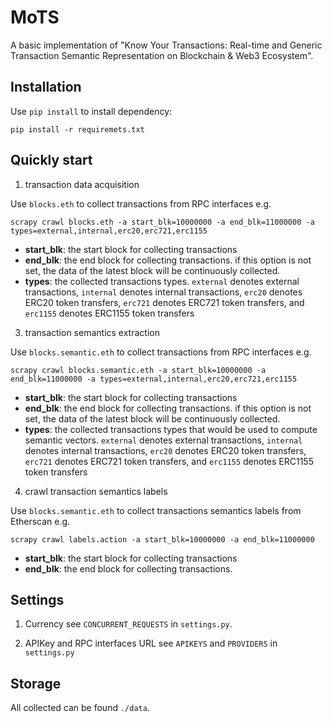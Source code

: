 # MoTS
A basic implementation of "Know Your Transactions: Real-time and Generic Transaction Semantic Representation on Blockchain & Web3 Ecosystem".

## Installation

Use `pip install` to install dependency:
```shell
pip install -r requiremets.txt
```

## Quickly start

1. transaction data acquisition

Use `blocks.eth` to collect transactions from RPC interfaces e.g.
```shell
scrapy crawl blocks.eth -a start_blk=10000000 -a end_blk=11000000 -a types=external,internal,erc20,erc721,erc1155
```
- **start_blk**: the start block for collecting transactions
- **end_blk**: the end block for collecting transactions. if this option is not set, the data of the latest block will be continuously collected.
- **types**: the collected transactions types.
  `external` denotes external transactions,
  `internal` denotes internal transactions,
  `erc20` denotes ERC20 token transfers,
  `erc721` denotes ERC721 token transfers,
  and `erc1155` denotes ERC1155 token transfers

3. transaction semantics extraction

Use `blocks.semantic.eth` to collect transactions from RPC interfaces e.g.
```shell
scrapy crawl blocks.semantic.eth -a start_blk=10000000 -a end_blk=11000000 -a types=external,internal,erc20,erc721,erc1155
```
- **start_blk**: the start block for collecting transactions
- **end_blk**: the end block for collecting transactions. if this option is not set, the data of the latest block will be continuously collected.
- **types**: the collected transactions types that would be used to compute semantic vectors.
  `external` denotes external transactions,
  `internal` denotes internal transactions,
  `erc20` denotes ERC20 token transfers,
  `erc721` denotes ERC721 token transfers,
  and `erc1155` denotes ERC1155 token transfers

4. crawl transaction semantics labels

Use `blocks.semantic.eth` to collect transactions semantics labels from Etherscan e.g.
```shell
scrapy crawl labels.action -a start_blk=10000000 -a end_blk=11000000
```
- **start_blk**: the start block for collecting transactions
- **end_blk**: the end block for collecting transactions.

## Settings
1. Currency
   see `CONCURRENT_REQUESTS` in `settings.py`.

2. APIKey and RPC interfaces URL
   see `APIKEYS` and `PROVIDERS` in `settings.py`

## Storage
All collected can be found `./data`.
